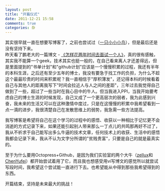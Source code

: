 ```yaml
---
layout: post
title: "开篇仪式"
date: 2011-12-21 15:58
comments: true
categories: 杂
---
```

其实很早就一直在想要写博客了，之前也尝试过（[一只小小小鸟](http://blog.csdn.net/microtrain016 "microtrain016's blog")），但是最后还是没有坚持下来。     
昨天看了鹏老大的一篇博文 - [《怎样花两年时间去面试一个人》](http://mindhacks.cn/2011/11/04/how-to-interview-a-person-for-two-years/)，真的很有感触，其实我不能算一个geek，技术其实也挺一般的，在自己看来离人才还差得远，但是里面提到的"书单计划"和"github计划"应该是一个慢慢积累的过程，我还有半年的本科生涯，之后还有至少五年的博士，我没有要急于找工作的负担，为什么不趁这个最最珍贵的时间来积累呢？我一直相信于"厚积薄发"，还记得本科的时候看着自己与其他人的距离我写下"时间会拉近人与人之间的差距"，三年过去我觉得自己做到了一些，超过了一些当时在我心目中的牛人。但当我进入PPI，当我开始要考虑自己的博士生涯的时候发现，自己又成了一个更高层次的弱者，我为此感到兴奋，我未来的生活又可以在这种激情中度过，只是在这慢慢的积累中我希望看到一点一滴的进步，我很清楚自己在发散思维上的弱势，我急需一些方法提高。

我写博客是希望将自己在这个学习的过程中的感悟、收获以一种相比于记忆更不会消逝的方式记录下来，如果还能引起别人带来那么一丁点儿的共鸣那再好不过了，我从不祈求于自己能写出多么牛逼的技术文章，任何技术上的收获、生活中的感悟我都会记录下来，我从不认为文字分所谓的"贫贱贵富"，只要是自己的就是最真实的。

至于为什么要用Octopress+Github，是因为我们实验室的两个大牛（[zellux](http://blog.yxwang.me)和[ChenYufei](http://chenyufei.info)）都开始尝试着用了它，而且我也想感受用vi写博文的感觉所以就尝试写段时间，我希望这个尝试能一直进行下去。也希望能从中得到那些我希望得到的东西。

开篇结束，坚持是未来最大的挑战！
